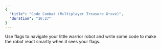 ```yaml
---
{
  "title": "Code Combat (Multiplayer Treasure Grove)",
  "duration": "10:27"
}
---
```


Use flags to navigate your little warrior robot and write some code to make the robot react smartly when it sees your flags.
